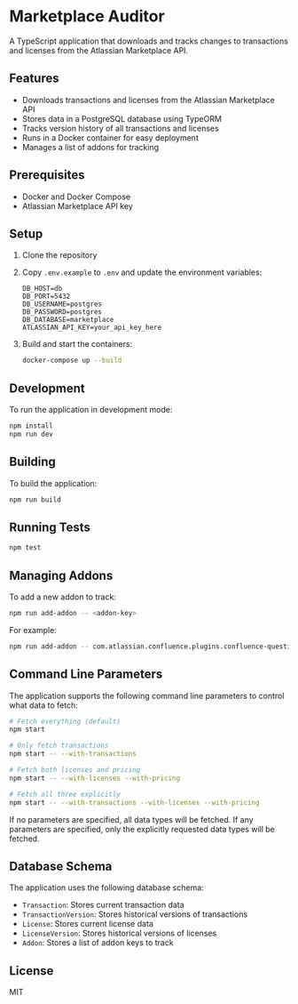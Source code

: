 # Marketplace Auditor

A TypeScript application that downloads and tracks changes to transactions and licenses from the Atlassian Marketplace API.

## Features

- Downloads transactions and licenses from the Atlassian Marketplace API
- Stores data in a PostgreSQL database using TypeORM
- Tracks version history of all transactions and licenses
- Runs in a Docker container for easy deployment
- Manages a list of addons for tracking

## Prerequisites

- Docker and Docker Compose
- Atlassian Marketplace API key

## Setup

1. Clone the repository
2. Copy `.env.example` to `.env` and update the environment variables:
   ```
   DB_HOST=db
   DB_PORT=5432
   DB_USERNAME=postgres
   DB_PASSWORD=postgres
   DB_DATABASE=marketplace
   ATLASSIAN_API_KEY=your_api_key_here
   ```

3. Build and start the containers:
   ```bash
   docker-compose up --build
   ```

## Development

To run the application in development mode:

```bash
npm install
npm run dev
```

## Building

To build the application:

```bash
npm run build
```

## Running Tests

```bash
npm test
```

## Managing Addons

To add a new addon to track:

```bash
npm run add-addon -- <addon-key>
```

For example:
```bash
npm run add-addon -- com.atlassian.confluence.plugins.confluence-questions
```

## Command Line Parameters

The application supports the following command line parameters to control what data to fetch:

```bash
# Fetch everything (default)
npm start

# Only fetch transactions
npm start -- --with-transactions

# Fetch both licenses and pricing
npm start -- --with-licenses --with-pricing

# Fetch all three explicitly
npm start -- --with-transactions --with-licenses --with-pricing
```

If no parameters are specified, all data types will be fetched. If any parameters are specified, only the explicitly requested data types will be fetched.

## Database Schema

The application uses the following database schema:

- `Transaction`: Stores current transaction data
- `TransactionVersion`: Stores historical versions of transactions
- `License`: Stores current license data
- `LicenseVersion`: Stores historical versions of licenses
- `Addon`: Stores a list of addon keys to track

## License

MIT